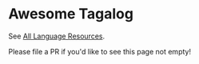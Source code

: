 # Awesome Tagalog

See [All Language Resources](https://www.alllanguageresources.com/resources/tagalog).

Please file a PR if you'd like to see this page not empty!
